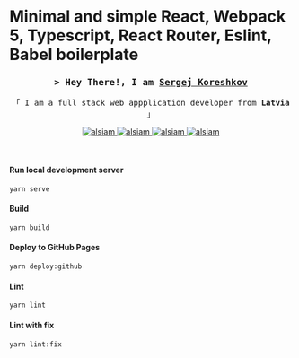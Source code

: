 # Minimal and simple React, Webpack 5, Typescript, React Router, Eslint, Babel boilerplate

<h3 align="center">
        <samp>&gt; Hey There!, I am
                <b><a target="_blank" href="https://korssdev.com">Sergej Koreshkov</a></b>
        </samp>
</h3>

<p align="center"> 
  <samp>
    「 I am a full stack web appplication developer from <b>Latvia</b> 」
    <br>
  </samp>
</p>

<p align="center">
 <a href="https://korssdev.com" target="blank">
  <img src="https://img.shields.io/badge/Website-DC143C?style=for-the-badge&logo=medium&logoColor=white" alt="alsiam" />
 </a>
 <a href="https://www.linkedin.com/in/sergej-koreshkov-3308a814b" target="_blank">
  <img src="https://img.shields.io/badge/LinkedIn-0077B5?style=for-the-badge&logo=linkedin&logoColor=white" alt="alsiam"/>
 </a>
 <a href="https://dev.to/sergejskoreshkov" target="_blank">
  <img src="https://img.shields.io/badge/dev.to-0A0A0A?style=for-the-badge&logo=dev.to&logoColor=white" alt="alsiam" />
 </a>
 <a href="https://instagram.com/sergejsexy228" target="_blank">
  <img src="https://img.shields.io/badge/Instagram-fe4164?style=for-the-badge&logo=instagram&logoColor=white" alt="alsiam" />
 </a> 
</p>
<br />

#### Run local development server
```
yarn serve
```

#### Build
```
yarn build
```

#### Deploy to GitHub Pages
```
yarn deploy:github
```

#### Lint
```
yarn lint
```

#### Lint with fix
```
yarn lint:fix
```